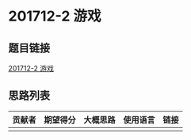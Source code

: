 # 201712-2 游戏

## 题目链接

[201712-2 游戏](http://118.190.20.162/view.page?gpid=T67)

## 思路列表

| 贡献者 | 期望得分 | 大概思路 | 使用语言 | 链接 |
| :-: | :-: | :-: | :-: | :-: | 
|  |  |  |  |  |
